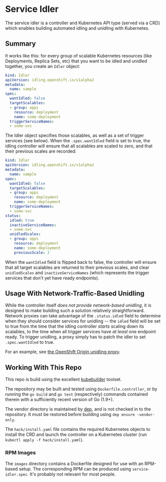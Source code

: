 Service Idler
=============

The service idler is a controller and Kubernetes API type (served via
a CRD) which enables building automated idling and unidling with
Kubernetes.

Summary
-------

It works like this: for every group of scalable Kubernetes resources (like
Deployments, Replica Sets, etc) that you want to be idled and unidled
together, you create an `Idler` object:

```yaml
kind: Idler
apiVersion: idling.openshift.io/v1alpha2
metadata:
  name: sample
spec:
  wantIdled: false
  targetScalables:
  - group: apps
    resource: deployment
    name: some-deployment
  triggerServiceNames:
  - some-svc
```

The Idler object specifies those scalables, as well as a set of trigger
services (see below).  When the `.spec.wantIdled` field is set to true,
the idling controller will ensure that all scalables are scaled to zero,
and that their previous scales are recorded:

```yaml
kind: Idler
apiVersion: idling.openshift.io/v1alpha2
metadata:
  name: sample
spec:
  wantIdled: false
  targetScalables:
  - group: apps
    resource: deployment
    name: some-deployment
  triggerServiceNames:
  - some-svc
status:
  idled: true
  inactiveServiceNames:
  - some-svc
  unidledScales:
  - group: apps
    resource: deployment
    name: some-deployment
    previousScale: 2
```

When the `wantIdled` field is flipped back to false, the controller will
ensure that all target scalables are returned to their previous scales,
and clear `unidledScales` and `inactiveServiceNames` (which represents the
trigger services that don't yet have ready endpoints).

Usage With Network-Traffic-Based Unidling
-----------------------------------------

While the controller itself *does not provide network-based unidling*, it
is designed to make building such a solution relatively straightforward.
Network proxies can take advantage of the `.status.idled` field to
determine when they should consider services for unidling -- the `idled`
field will be set to true from the time that the idling controller
*starts* scaling down its scalables, to the time when all trigger services
have *at least* one endpoint ready.  To trigger unidling, a proxy simply
has to patch the idler to set `.spec.wantIdled` to true.

For an example, see [the OpenShift Origin unidling
proxy](https://github.com/openshift/origin/blob/master/pkg/proxy).

Working With This Repo
----------------------

This repo is build using the excellent
[kubebuilder](https://github.com/kubernetes-sigs/kubebuilder) toolset.

The repository may be built and tested using `Dockerfile.controller`, or
by running the `go build` and `go test` (respectively) commands contained
therein with a sufficiently recent version of Go (1.9+).

The vendor directory is maintained by
[dep](https://github.com/golang/dep), and is not checked in to the
repository.  It must be restored before building using `dep ensure
-vendor-only`.

The `hack/install.yaml` file contains the required Kubernetes objects to
install the CRD and launch the controller on a Kubernetes cluster (run
`kubectl apply -f hack/install.yaml`).

### RPM Images

The `images` directory contains a Dockerfile designed for use with an
RPM-based setup.  The corresponding RPM can be produced using
`service-idler.spec`.   It's probably not relevant for most people.
